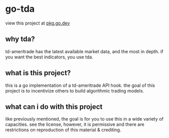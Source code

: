 # go-tda

view this project at [pkg.go.dev](https://pkg.go.dev/github.com/samjtro/go-tda)

## why tda?

td-ameritrade has the latest available market data, and the most in depth. if you want the best indicators, you use tda.

## what is this project?

this is a go implementation of a td-ameritrade API hook. the goal of this project is to incentivize others to build algorithmic trading models.

## what can i do with this project

like previously mentioned, the goal is for you to use this in a wide variety of capacities. see the license, however, it is permissive and there are restrictions on reproduction of this material & crediting.
